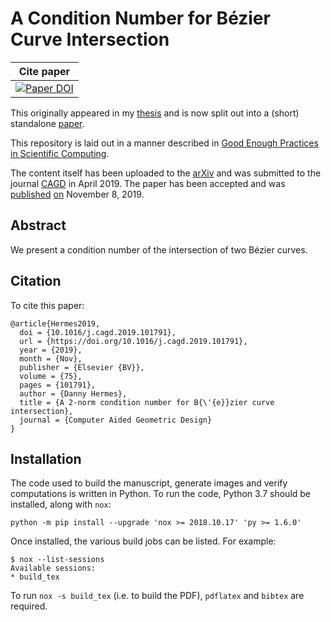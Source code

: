 # A Condition Number for B&#xe9;zier Curve Intersection

| Cite paper           |
| -------------------- |
| [![Paper DOI][8]][6] |

This originally appeared in my [thesis][1] and is now split out
into a (short) standalone [paper][3].

This repository is laid out in a manner described in
[Good Enough Practices in Scientific Computing][2].

The content itself has been uploaded to the [arXiv][4] and was submitted to
the journal [CAGD][5] in April 2019. The paper has been accepted and was
[published][6] [on][7] November 8, 2019.

## Abstract

We present a condition number of the intersection of two B&#xe9;zier curves.

## Citation

To cite this paper:

```
@article{Hermes2019,
  doi = {10.1016/j.cagd.2019.101791},
  url = {https://doi.org/10.1016/j.cagd.2019.101791},
  year = {2019},
  month = {Nov},
  publisher = {Elsevier {BV}},
  volume = {75},
  pages = {101791},
  author = {Danny Hermes},
  title = {A 2-norm condition number for B{\'{e}}zier curve intersection},
  journal = {Computer Aided Geometric Design}
}
```

## Installation

The code used to build the manuscript, generate images and verify
computations is written in Python. To run the code, Python 3.7
should be installed, along with `nox`:

```
python -m pip install --upgrade 'nox >= 2018.10.17' 'py >= 1.6.0'
```

Once installed, the various build jobs can be listed. For example:

```
$ nox --list-sessions
Available sessions:
* build_tex
```

To run `nox -s build_tex` (i.e. to build the PDF), `pdflatex` and
`bibtex` are required.

[1]: https://github.com/dhermes/phd-thesis
[2]: https://arxiv.org/abs/1609.00037
[3]: doc/paper.pdf
[4]: https://arxiv.org/abs/1808.06126
[5]: https://www.journals.elsevier.com/computer-aided-geometric-design
[6]: https://doi.org/10.1016/j.cagd.2019.101791
[7]: doc/1-s2.0-S0167839619301001-main.pdf
[8]: https://img.shields.io/badge/DOI-10.1016%2Fj.cagd.2019.101791-blue.svg
